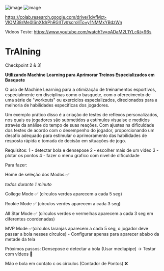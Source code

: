 ![image](https://github.com/MatheusBettim/TrAIning/assets/91640894/5a9b00ce-107a-4905-b852-bb2674742020)
![image](https://github.com/MatheusBettim/TrAIning/assets/91640894/64da38cf-2133-4649-9948-80af88923200)

https://colab.research.google.com/drive/1dvfMct-VlOM38rMe0lSnXfdrPhRGIITv#scrollTo=y1NMMxYBdzWn

Videos Teste:
https://www.youtube.com/watch?v=oADaM2L1YLc&t=96s

# TrAIning
Checkpoint 2 &amp; 3]

**Utilizando Machine Learning para Aprimorar Treinos Especializados em Basquete**

O uso de Machine Learning para a otimização de treinamentos esportivos, especialmente em disciplinas como o basquete, com o oferecimento de uma série de "workouts" ou exercícios especializados, direcionados para a melhoria de habilidades específicas dos jogadores.

Um exemplo prático disso é a criação de testes de reflexos personalizados, nos quais os jogadores são submetidos a estímulos visuaise e medidos através da análise do tempo de suas reações. Com ajustes na dificuldade dos testes de acordo com o desempenho do jogador, proporcionando um desafio adequado para estimular o aprimoramento das habilidades de resposta rápida e tomada de decisão em situações de jogo.

Requisitos:
1 - detectar bola e densepose
2 - escolher mais de um video
3 - plotar os pontos
4 - fazer o menu grafico com nivel de dificuldade

Para fazer:

Home de seleção dos Modos ✅

*todos durante 1 minuto*

College Mode ✅ (círculos verdes aparecem a cada 5 seg)

Rookie Mode ✅ (círculos verdes aparecem a cada 3 seg)

All Star Mode ✅ (círculos verdes e vermelhas aparecem a cada 3 seg em diferentes coordenadas)

MVP Mode ✅(círculos laranjas aparecem a cada 5 seg, o jogador deve passar a bola nesses círculos) - Configurar apenas para aparecer abaixo da metade da tela

Próximos passos:
Densepose e detectar a bola (Usar mediapipe) -> Testar com vídeos 🔄️

Mão e bola em contato c os círculos (Contador de Pontos) ❌
